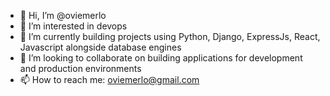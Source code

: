 - 👋 Hi, I’m @oviemerlo
- 👀 I’m interested in devops
- 🌱 I’m currently building projects using Python, Django, ExpressJs, React, Javascript alongside database engines
- 💞️ I’m looking to collaborate on building applications for development and production environments
- 📫 How to reach me: oviemerlo@gmail.com

<!---
oviemerlo/oviemerlo is a ✨ special ✨ repository because its `README.md` (this file) appears on your GitHub profile.
You can click the Preview link to take a look at your changes.
--->

